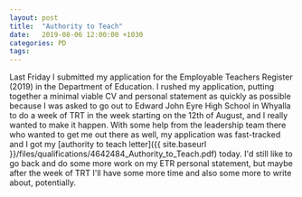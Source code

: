 ```yaml
---
layout: post
title:  "Authority to Teach"
date:   2019-08-06 12:00:00 +1030
categories: PD
tags: 
---
```


Last Friday I submitted my application for the Employable Teachers Register (2019) in the Department of Education. I rushed my application, putting together a minimal viable CV and personal statement as quickly as possible because I was asked to go out to Edward John Eyre High School in Whyalla to do a week of TRT in the week starting on the 12th of August, and I really wanted to make it happen. With some help from the leadership team there who wanted to get me out there as well, my application was fast-tracked and I got my [authority to teach letter]({{ site.baseurl }}/files/qualifications/4642484_Authority_to_Teach.pdf) today. I'd still like to go back and do some more work on my ETR personal statement, but maybe after the week of TRT I'll have some more time and also some more to write about, potentially.


